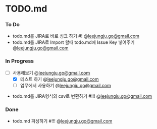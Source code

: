 # TODO.md

### To Do
- todo.md를 JIRA로 바로 싱크 하기 #! @leejungju.go@gmail.com
- todo.md를 JIRA로 Import 할때 todo.md에 Issue Key 넣어주기 @leejungju.go@gmail.com

### In Progress
- [ ] 사용해보기 @leejungju.go@gmail.com
  - [x] 테스트 하기 @leejungju.go@gmail.com
  - [ ] 업무에서 사용하기 @leejungju.go@gmail.com
- todo.md를 JIRA형식의 csv로 변환하기 #!!! @leejungju.go@gmail.com

### Done
- todo.md 파싱하기 #!!! @leejungju.go@gmail.com